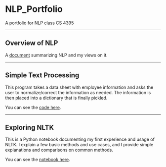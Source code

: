 # NLP_Portfolio
A portfolio for NLP class CS 4395

---
## Overview of NLP

A [document](Overview_of_NLP.pdf) summarizing NLP and my views on it.

---
## Simple Text Processing

This program takes a data sheet with employee information and asks the user to normalize/correct the information as needed. The information is then placed into a dictionary that is finally pickled.

You can see the [code here](https://github.com/KaeCan/NLP_Portfolio/blob/main/Homework1/Homework1_kxc180021.py).

---
## Exploring NLTK

This is a Python notebook documenting my first experience and usage of NLTK. I explain a few basic methods and use cases, and I provide simple explanations and comparisons on common methods.

You can see the [notebook here](https://github.com/KaeCan/NLP_Portfolio/blob/main/Exploring_NLTK.ipynb).

